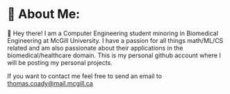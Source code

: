 # 💫 About Me:
🔭 Hey there! I am a Computer Engineering student minoring in Biomedical Engineering at McGill University. I have a passion for all things math/ML/CS related and am also passionate about their applications in the biomedical/healthcare domain. This is my personal github account where I will be posting my personal projects. 

If you want to contact me feel free to send an email to <u>thomas.coady@mail.mcgill.ca<u>



